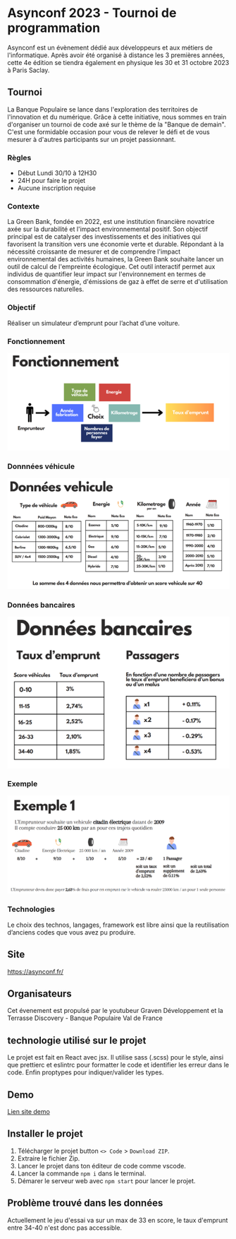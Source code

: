 # Asynconf 2023 - Tournoi de programmation
Asynconf est un évènement dédié aux développeurs et aux métiers de l'informatique. Après avoir été organisé à distance les 3 premières années, cette 4e édition se tiendra également en physique les 30 et 31 octobre 2023 à Paris Saclay.

## Tournoi
La Banque Populaire se lance dans l'exploration des territoires de l'innovation et du numérique. Grâce à cette initiative, nous sommes en train d'organiser un tournoi de code axé sur le thème de la "Banque de demain". C'est une formidable occasion pour vous de relever le défi et de vous mesurer à d'autres participants sur un projet passionnant.

### Règles
- Début Lundi 30/10 à 12H30
- 24H pour faire le projet
- Aucune inscription requise

### Contexte
La Green Bank, fondée en 2022, est une institution financière novatrice axée sur la durabilité et l'impact environnemental positif. Son objectif principal est de catalyser des investissements et des initiatives qui favorisent la transition vers une économie verte et durable.
Répondant à la nécessité croissante de mesurer et de comprendre l'impact environnemental des activités humaines, la Green Bank souhaite lancer un outil de calcul de l'empreinte écologique.
Cet outil interactif permet aux individus de quantifier leur impact sur l'environnement en termes de consommation d'énergie, d'émissions de gaz à effet de serre et d'utilisation des ressources naturelles.

### Objectif 
Réaliser un simulateur d’emprunt pour l’achat d’une voiture.

### Fonctionnement
![Fonctionnement](https://raw.githubusercontent.com/tempetflamer/Assets/main/event/asynconf2023/sujet_fonctionnement.png)

### Donnnées véhicule

![data vehicule](https://raw.githubusercontent.com/tempetflamer/Assets/main/event/asynconf2023/sujet_donnees_vehicule.png)

### Données bancaires

![data bancaires](https://raw.githubusercontent.com/tempetflamer/Assets/main/event/asynconf2023/sujet_donnees_bancaires.png)

### Exemple
![exemple](https://raw.githubusercontent.com/tempetflamer/Assets/main/event/asynconf2023/sujet_exemple1.png)


### Technologies
Le choix des technos, langages, framework est libre ainsi que la reutilisation d’anciens codes que vous avez pu produire.

## Site
https://asynconf.fr/

## Organisateurs
Cet évenement est propulsé par le youtubeur Graven Développement et la Terrasse Discovery - Banque Populaire Val de France

## technologie utilisé sur le projet
Le projet est fait en React avec jsx. Il utilise sass (.scss) pour le style, ainsi que prettierc et eslintrc pour formatter le code et identifier les erreur dans le code. Enfin proptypes pour indiquer/valider les types.

## Demo
[Lien site demo](https://tournoi.asynconf2023-nlecroq.netlify.app/)

## Installer le projet
1. Télécharger le projet button `<> Code` > `Download ZIP`.
2. Extraire le fichier Zip.
3. Lancer le projet dans ton éditeur de code comme vscode.
4. Lancer la commande `npm i` dans le terminal.
5. Démarer le serveur web avec `npm start` pour lancer le projet. 

## Problème trouvé  dans les données
Actuellement le jeu d'essai va sur un max de 33 en score, le taux d'emprunt entre 34-40 n'est donc pas accessible.
